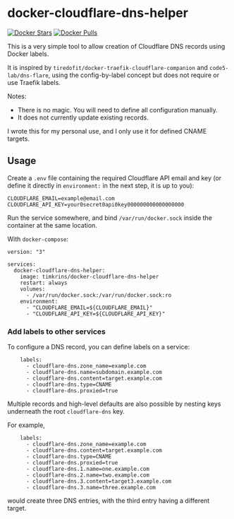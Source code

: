 # docker-cloudflare-dns-helper

[![Docker Stars](https://img.shields.io/docker/stars/timkrins/docker-cloudflare-dns-helper.svg?style=flat-square&logo=docker)](https://hub.docker.com/r/timkrins/docker-cloudflare-dns-helper/)
[![Docker Pulls](https://img.shields.io/docker/pulls/timkrins/docker-cloudflare-dns-helper.svg?style=flat-square&logo=docker)](https://hub.docker.com/r/timkrins/docker-cloudflare-dns-helper/)

This is a very simple tool to allow creation of Cloudflare DNS records using Docker labels.

It is inspired by `tiredofit/docker-traefik-cloudflare-companion` and `code5-lab/dns-flare`, using the config-by-label concept but does not require or use Traefik labels.

Notes:
 - There is no magic. You will need to define all configuration manually.
 - It does not currently update existing records.

I wrote this for my personal use, and I only use it for defined CNAME targets.

## Usage

Create a `.env` file containing the required Cloudflare API email and key (or define it directly in `environment:` in the next step, it is up to you):
```
CLOUDFLARE_EMAIL=example@email.com
CLOUDFLARE_API_KEY=your0secret0api0key000000000000000000
```

Run the service somewhere, and bind `/var/run/docker.sock` inside the container at the same location.

With `docker-compose`:

```
version: "3"

services:
  docker-cloudflare-dns-helper:
    image: timkrins/docker-cloudflare-dns-helper
    restart: always
    volumes:
      - /var/run/docker.sock:/var/run/docker.sock:ro
    environment:
      - "CLOUDFLARE_EMAIL=${CLOUDFLARE_EMAIL}"
      - "CLOUDFLARE_API_KEY=${CLOUDFLARE_API_KEY}"
```

### Add labels to other services

To configure a DNS record, you can define labels on a service:
```
    labels:
      - cloudflare-dns.zone_name=example.com
      - cloudflare-dns.name=subdomain.example.com
      - cloudflare-dns.content=target.example.com
      - cloudflare-dns.type=CNAME
      - cloudflare-dns.proxied=true
```

Multiple records and high-level defaults are also possible by nesting keys underneath the root `cloudflare-dns` key.

For example,
```
    labels:
      - cloudflare-dns.zone_name=example.com
      - cloudflare-dns.content=target.example.com
      - cloudflare-dns.type=CNAME
      - cloudflare-dns.proxied=true
      - cloudflare-dns.1.name=one.example.com
      - cloudflare-dns.2.name=two.example.com
      - cloudflare-dns.3.content=target3.example.com
      - cloudflare-dns.3.name=three.example.com
```
would create three DNS entries, with the third entry having a different target.
